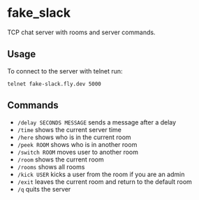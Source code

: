 # fake_slack

<!-- [![ci](https://github.com/mvkvc/fake_slack/actions/workflows/ci.yaml/badge.svg?branch=main)](https://github.com/mvkvc/fake_slack/actions/workflows/ci.yaml) -->

TCP chat server with rooms and server commands.

## Usage

To connect to the server with telnet run:

`telnet fake-slack.fly.dev 5000`

## Commands

- `/delay SECONDS MESSAGE` sends a message after a delay
- `/time` shows the current server time
- `/here` shows who is in the current room
- `/peek ROOM` shows who is in another room
- `/switch ROOM` moves user to another room
- `/room` shows the current room
- `/rooms` shows all rooms
- `/kick USER` kicks a user from the room if you are an admin
- `/exit` leaves the current room and return to the default room
- `/q` quits the server
